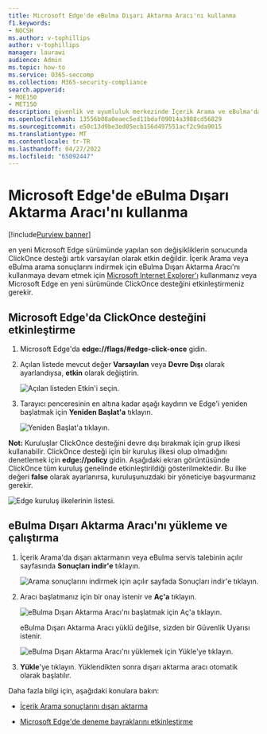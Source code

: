 ```yaml
---
title: Microsoft Edge'de eBulma Dışarı Aktarma Aracı'nı kullanma
f1.keywords:
- NOCSH
ms.author: v-tophillips
author: v-tophillips
manager: laurawi
audience: Admin
ms.topic: how-to
ms.service: O365-seccomp
ms.collection: M365-security-compliance
search.appverid:
- MOE150
- MET150
description: güvenlik ve uyumluluk merkezinde İçerik Arama ve eBulma'dan arama sonuçlarını indirmek için ClickOnce desteğinin Microsoft Edge en yeni sürümünü kullanmasını etkinleştirmeniz gerekir.
ms.openlocfilehash: 13556b08a0eaec5ed11bdaf09014a3988cd56829
ms.sourcegitcommit: e50c13d9be3ed05ecb156d497551acf2c9da9015
ms.translationtype: MT
ms.contentlocale: tr-TR
ms.lasthandoff: 04/27/2022
ms.locfileid: "65092447"
---
```

# <a name="use-the-ediscovery-export-tool-in-microsoft-edge"></a>Microsoft Edge'de eBulma Dışarı Aktarma Aracı'nı kullanma

[!include[Purview banner](../includes/purview-rebrand-banner.md)]

en yeni Microsoft Edge sürümünde yapılan son değişikliklerin sonucunda ClickOnce desteği artık varsayılan olarak etkin değildir. İçerik Arama veya eBulma arama sonuçlarını indirmek için eBulma Dışarı Aktarma Aracı'nı kullanmaya devam etmek için [Microsoft Internet Explorer'ı](https://support.microsoft.com/help/17621/internet-explorer-downloads) kullanmanız veya Microsoft Edge en yeni sürümünde ClickOnce desteğini etkinleştirmeniz gerekir.

## <a name="enable-clickonce-support-in-microsoft-edge"></a>Microsoft Edge'da ClickOnce desteğini etkinleştirme

1. Microsoft Edge'da **edge://flags/#edge-click-once** gidin.

2. Açılan listede mevcut değer **Varsayılan** veya **Devre Dışı** olarak ayarlandıysa, **etkin** olarak değiştirin.

   ![Açılan listeden Etkin'i seçin.](../media/ClickOnceimage1.png)

3. Tarayıcı penceresinin en altına kadar aşağı kaydırın ve Edge'i yeniden başlatmak için **Yeniden Başlat'a** tıklayın.

   ![Yeniden Başlat'a tıklayın.](../media/ClickOnceimage2.png)

**Not:** Kuruluşlar ClickOnce desteğini devre dışı bırakmak için grup ilkesi kullanabilir. ClickOnce desteği için bir kuruluş ilkesi olup olmadığını denetlemek için **edge://policy** gidin. Aşağıdaki ekran görüntüsünde ClickOnce tüm kuruluş genelinde etkinleştirildiği gösterilmektedir. Bu ilke değeri **false** olarak ayarlanırsa, kuruluşunuzdaki bir yöneticiye başvurmanız gerekir.

![Edge kuruluş ilkelerinin listesi.](../media/ClickOnceimage3.png)

## <a name="install-and-run-the-ediscovery-export-tool"></a>eBulma Dışarı Aktarma Aracı'nı yükleme ve çalıştırma

1. İçerik Arama'da dışarı aktarmanın veya eBulma servis talebinin açılır sayfasında **Sonuçları indir'e** tıklayın.

   ![Arama sonuçlarını indirmek için açılır sayfada Sonuçları indir'e tıklayın.](../media/ClickOnceExport1.png)

2. Aracı başlatmanız için bir onay istenir ve **Aç'a** tıklayın.

   ![eBulma Dışarı Aktarma Aracı'nı başlatmak için Aç'a tıklayın.](../media/ClickOnceimage4.png)

   eBulma Dışarı Aktarma Aracı yüklü değilse, sizden bir Güvenlik Uyarısı istenir. 

   ![eBulma Dışarı Aktarma Aracı'nı yüklemek için Yükle'ye tıklayın.](../media/ClickOnceimage5.png)

3. **Yükle**'ye tıklayın. Yüklendikten sonra dışarı aktarma aracı otomatik olarak başlatılır.

Daha fazla bilgi için, aşağıdaki konulara bakın:

- [İçerik Arama sonuçlarını dışarı aktarma](export-search-results.md)

- [Microsoft Edge'de deneme bayraklarını etkinleştirme](https://microsoftedgesupport.microsoft.com/hc/articles/360034075294-How-to-enable-experiment-flags-in-Microsoft-Edge-Insider-channels)
